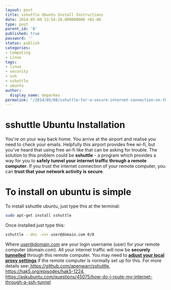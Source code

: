 ```yaml
---
layout: post
title: sshuttle Ubuntu Install Instructions
date: 2014-05-08 13:54:10.000000000 +01:00
type: post
parent_id: '0'
published: true
password: ''
status: publish
categories:
- Computing
- Linux
tags:
- linux
- security
- ssh
- sshuttle
- ubuntu
author:
  display_name: deparkes
permalink: "/2014/05/08/sshuttle-for-a-secure-internet-connection-on-the-move/"
---
```

<h1>sshuttle Ubuntu Installation</h1>
You're on your way back home. You arrive at the airport and realise you need to check your emails. Helpfully this airport provides free wi-fi, but you've heard that using free wi-fi like that can be asking for trouble.
The solution to this problem could be <strong>sshuttle</strong> - a program which provides a way for you to <strong>safely tunnel your internet traffic through a remote computer</strong>. If you trust the internet connection of your remote computer, you can <strong>trust that your network activity is secure</strong>.
<h1>To install on ubuntu is simple</h1>
To install sshuttle ubuntu, just type this at the terminal:

```bash
sudo apt-get install sshuttle
```
Once installed just type this:


```bash
sshuttle --dns -vvr user@domain.com 0/0
```

Where user@domain.com are your login username (user) for your remote computer (domain.com). All your internet traffic will now be <strong>securely <a href="https://en.wikipedia.org/wiki/Tunneling_protocol">tunnelled</a></strong> through this remote computer.
You may need to <a href="https://www.wikihow.com/Change-Proxy-Settings"><strong>adjust your local proxy settings</strong></a> if the remote computer is normally set up for this.
For more details see:<a title="sshuttle github repository" href="//github.com/apenwarr/sshuttle"> https://github.com/apenwarr/sshuttle</a>, <a title="Video discussing sshuttle" href="https://hak5.org/episodes/hak5-1224">https://hak5.org/episodes/hak5-1224</a>, <a href="https://askubuntu.com/questions/45075/how-do-i-route-my-internet-through-a-ssh-tunnel">https://askubuntu.com/questions/45075/how-do-i-route-my-internet-through-a-ssh-tunnel</a>
